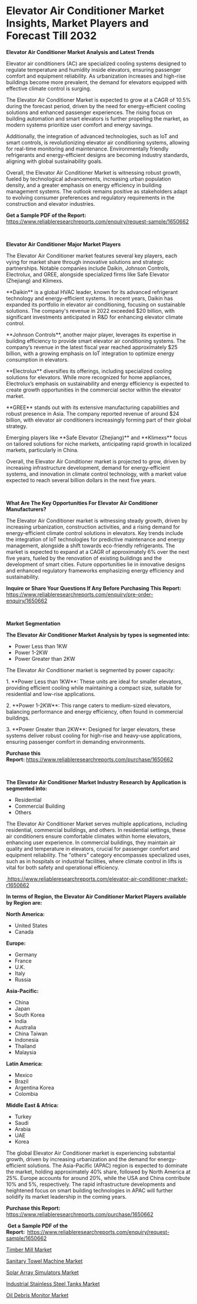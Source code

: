 <p><h1>Elevator Air Conditioner Market Insights, Market Players and Forecast Till 2032</h1></p><p><strong>Elevator Air Conditioner Market Analysis and Latest Trends</strong></p>
<p><p>Elevator air conditioners (AC) are specialized cooling systems designed to regulate temperature and humidity inside elevators, ensuring passenger comfort and equipment reliability. As urbanization increases and high-rise buildings become more prevalent, the demand for elevators equipped with effective climate control is surging. </p><p>The Elevator Air Conditioner Market is expected to grow at a CAGR of 10.5% during the forecast period, driven by the need for energy-efficient cooling solutions and enhanced passenger experiences. The rising focus on building automation and smart elevators is further propelling the market, as modern systems prioritize user comfort and energy savings. </p><p>Additionally, the integration of advanced technologies, such as IoT and smart controls, is revolutionizing elevator air conditioning systems, allowing for real-time monitoring and maintenance. Environmentally friendly refrigerants and energy-efficient designs are becoming industry standards, aligning with global sustainability goals. </p><p>Overall, the Elevator Air Conditioner Market is witnessing robust growth, fueled by technological advancements, increasing urban population density, and a greater emphasis on energy efficiency in building management systems. The outlook remains positive as stakeholders adapt to evolving consumer preferences and regulatory requirements in the construction and elevator industries.</p></p>
<p><strong>Get a Sample PDF of the Report:&nbsp;</strong> <a href="https://www.reliableresearchreports.com/enquiry/request-sample/1650662?utm_campaign=48&utm_medium=2&utm_source=Github&utm_content=ia&utm_term=17022025&utm_id=elevator-air-conditioner">https://www.reliableresearchreports.com/enquiry/request-sample/1650662</a></p>
<p>&nbsp;</p>
<p><strong>Elevator Air Conditioner Major Market Players</strong></p>
<p><p>The Elevator Air Conditioner market features several key players, each vying for market share through innovative solutions and strategic partnerships. Notable companies include Daikin, Johnson Controls, Electrolux, and GREE, alongside specialized firms like Safe Elevator (Zhejiang) and Klimexs.</p><p>**Daikin** is a global HVAC leader, known for its advanced refrigerant technology and energy-efficient systems. In recent years, Daikin has expanded its portfolio in elevator air conditioning, focusing on sustainable solutions. The company's revenue in 2022 exceeded $20 billion, with significant investments anticipated in R&D for enhancing elevator climate control.</p><p>**Johnson Controls**, another major player, leverages its expertise in building efficiency to provide smart elevator air conditioning systems. The company’s revenue in the latest fiscal year reached approximately $25 billion, with a growing emphasis on IoT integration to optimize energy consumption in elevators. </p><p>**Electrolux** diversifies its offerings, including specialized cooling solutions for elevators. While more recognized for home appliances, Electrolux’s emphasis on sustainability and energy efficiency is expected to create growth opportunities in the commercial sector within the elevator market.</p><p>**GREE** stands out with its extensive manufacturing capabilities and robust presence in Asia. The company reported revenue of around $24 billion, with elevator air conditioners increasingly forming part of their global strategy.</p><p>Emerging players like **Safe Elevator (Zhejiang)** and **Klimexs** focus on tailored solutions for niche markets, anticipating rapid growth in localized markets, particularly in China. </p><p>Overall, the Elevator Air Conditioner market is projected to grow, driven by increasing infrastructure development, demand for energy-efficient systems, and innovation in climate control technology, with a market value expected to reach several billion dollars in the next five years.</p></p>
<p>&nbsp;</p>
<p><strong>What Are The Key Opportunities For Elevator Air Conditioner Manufacturers?</strong></p>
<p><p>The Elevator Air Conditioner market is witnessing steady growth, driven by increasing urbanization, construction activities, and a rising demand for energy-efficient climate control solutions in elevators. Key trends include the integration of IoT technologies for predictive maintenance and energy management, alongside a shift towards eco-friendly refrigerants. The market is expected to expand at a CAGR of approximately 6% over the next five years, fueled by the renovation of existing buildings and the development of smart cities. Future opportunities lie in innovative designs and enhanced regulatory frameworks emphasizing energy efficiency and sustainability.</p></p>
<p><strong>Inquire or Share Your Questions If Any Before Purchasing This Report:</strong> <a href="https://www.reliableresearchreports.com/enquiry/pre-order-enquiry/1650662?utm_campaign=48&utm_medium=2&utm_source=Github&utm_content=ia&utm_term=17022025&utm_id=elevator-air-conditioner">https://www.reliableresearchreports.com/enquiry/pre-order-enquiry/1650662</a></p>
<p>&nbsp;</p>
<p><strong>Market Segmentation</strong></p>
<p><strong>The Elevator Air Conditioner Market Analysis by types is segmented into:</strong></p>
<p><ul><li>Power Less than 1KW</li><li>Power 1-2KW</li><li>Power Greater than 2KW</li></ul></p>
<p><p>The Elevator Air Conditioner market is segmented by power capacity: </p><p>1. **Power Less than 1KW**: These units are ideal for smaller elevators, providing efficient cooling while maintaining a compact size, suitable for residential and low-rise applications. </p><p>2. **Power 1-2KW**: This range caters to medium-sized elevators, balancing performance and energy efficiency, often found in commercial buildings.</p><p>3. **Power Greater than 2KW**: Designed for larger elevators, these systems deliver robust cooling for high-rise and heavy-use applications, ensuring passenger comfort in demanding environments.</p></p>
<p><strong>Purchase this Report:&nbsp;</strong><a href="https://www.reliableresearchreports.com/purchase/1650662?utm_campaign=48&utm_medium=2&utm_source=Github&utm_content=ia&utm_term=17022025&utm_id=elevator-air-conditioner">https://www.reliableresearchreports.com/purchase/1650662</a></p>
<p>&nbsp;</p>
<p><strong>The Elevator Air Conditioner Market Industry Research by Application is segmented into:</strong></p>
<p><ul><li>Residential</li><li>Commercial Building</li><li>Others</li></ul></p>
<p><p>The Elevator Air Conditioner Market serves multiple applications, including residential, commercial buildings, and others. In residential settings, these air conditioners ensure comfortable climates within home elevators, enhancing user experience. In commercial buildings, they maintain air quality and temperature in elevators, crucial for passenger comfort and equipment reliability. The "others" category encompasses specialized uses, such as in hospitals or industrial facilities, where climate control in lifts is vital for both safety and operational efficiency.</p></p>
<p><a href="https://www.reliableresearchreports.com/elevator-air-conditioner-market-r1650662?utm_campaign=48&utm_medium=2&utm_source=Github&utm_content=ia&utm_term=17022025&utm_id=elevator-air-conditioner">&nbsp;https://www.reliableresearchreports.com/elevator-air-conditioner-market-r1650662</a></p>
<p><strong>In terms of Region, the Elevator Air Conditioner Market Players available by Region are:</strong></p>
<p>
    <p> <strong> North America: </strong>
        <ul>
            <li>United States</li>
            <li>Canada</li>
        </ul>
        </p> 
    <p> <strong> Europe: </strong>
        <ul>
            <li>Germany</li>
            <li>France</li>
            <li>U.K.</li>
            <li>Italy</li>
            <li>Russia</li>
        </ul>
        </p> 
    <p> <strong> Asia-Pacific: </strong>
        <ul>
            <li>China</li>
            <li>Japan</li>
            <li>South Korea</li>
            <li>India</li>
            <li>Australia</li>
            <li>China Taiwan</li>
            <li>Indonesia</li>
            <li>Thailand</li>
            <li>Malaysia</li>
        </ul>
        </p> 
    <p> <strong> Latin America: </strong>
        <ul>
            <li>Mexico</li>
            <li>Brazil</li>
            <li>Argentina Korea</li>
            <li>Colombia</li>
        </ul>
        </p> 
    <p> <strong> Middle East & Africa: </strong>
        <ul>
            <li>Turkey</li>
            <li>Saudi</li>
            <li>Arabia</li>
            <li>UAE</li>
            <li>Korea</li>
        </ul>
    </p>
    </p>
<p><p>The global Elevator Air Conditioner market is experiencing substantial growth, driven by increasing urbanization and the demand for energy-efficient solutions. The Asia-Pacific (APAC) region is expected to dominate the market, holding approximately 40% share, followed by North America at 25%. Europe accounts for around 20%, while the USA and China contribute 10% and 5%, respectively. The rapid infrastructure developments and heightened focus on smart building technologies in APAC will further solidify its market leadership in the coming years.</p></p>
<p><strong>Purchase this Report: </strong><a href="https://www.reliableresearchreports.com/purchase/1650662?utm_campaign=48&utm_medium=2&utm_source=Github&utm_content=ia&utm_term=17022025&utm_id=elevator-air-conditioner">https://www.reliableresearchreports.com/purchase/1650662</a></p>
<p>&nbsp;<strong>Get a Sample PDF of the Report:&nbsp;&nbsp;</strong><a href="https://www.reliableresearchreports.com/enquiry/request-sample/1650662?utm_campaign=48&utm_medium=2&utm_source=Github&utm_content=ia&utm_term=17022025&utm_id=elevator-air-conditioner">https://www.reliableresearchreports.com/enquiry/request-sample/1650662</a></p>
<p><strong></strong></p>
<p><p><a href="https://github.com/daemluari/Market-Research-Report-List-1/blob/main/timber-mill-market.md?utm_campaign=48&utm_medium=2&utm_source=Github&utm_content=ia&utm_term=17022025&utm_id=elevator-air-conditioner">Timber Mill Market</a></p><p><a href="https://github.com/vigoseiler/Market-Research-Report-List-1/blob/main/sanitary-towel-machine-market.md?utm_campaign=48&utm_medium=2&utm_source=Github&utm_content=ia&utm_term=17022025&utm_id=elevator-air-conditioner">Sanitary Towel Machine Market</a></p><p><a href="https://github.com/jhamygunler/Market-Research-Report-List-1/blob/main/solar-array-simulators-market.md?utm_campaign=48&utm_medium=2&utm_source=Github&utm_content=ia&utm_term=17022025&utm_id=elevator-air-conditioner">Solar Array Simulators Market</a></p><p><a href="https://github.com/ivetasyizhi/Market-Research-Report-List-1/blob/main/industrial-stainless-steel-tanks-market.md?utm_campaign=48&utm_medium=2&utm_source=Github&utm_content=ia&utm_term=17022025&utm_id=elevator-air-conditioner">Industrial Stainless Steel Tanks Market</a></p><p><a href="https://github.com/boysabotzoc/Market-Research-Report-List-1/blob/main/oil-debris-monitor-market.md?utm_campaign=48&utm_medium=2&utm_source=Github&utm_content=ia&utm_term=17022025&utm_id=elevator-air-conditioner">Oil Debris Monitor Market</a></p></p>